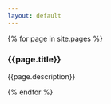 ```yaml
---
layout: default
---
```


{% for page in site.pages %}
<div class="item">
  <h3>{{page.title}}</h3>
  <p>{{page.description}}</p>
</div>
{% endfor %}
